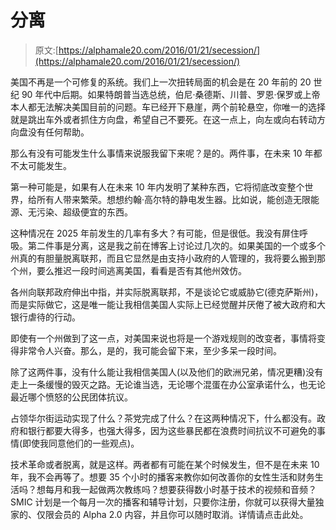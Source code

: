 # 分离

> 原文:[https://alphamale20.com/2016/01/21/secession/](https://alphamale20.com/2016/01/21/secession/)

美国不再是一个可修复的系统。我们上一次扭转局面的机会是在 20 年前的 20 世纪 90 年代中后期。如果特朗普当选总统，伯尼·桑德斯、川普、罗恩·保罗或上帝本人都无法解决美国目前的问题。车已经开下悬崖，两个前轮悬空，你唯一的选择就是跳出车外或者抓住方向盘，希望自己不要死。在这一点上，向左或向右转动方向盘没有任何帮助。

那么有没有可能发生什么事情来说服我留下来呢？是的。两件事，在未来 10 年都不太可能发生。

第一种可能是，如果有人在未来 10 年内发明了某种东西，它将彻底改变整个世界，给所有人带来繁荣。想想约翰·高尔特的静电发生器。比如说，能创造无限能源、无污染、超级便宜的东西。

这种情况在 2025 年前发生的几率有多大？有可能，但是很低。我没有屏住呼吸。第二件事是分离，这是我之前在博客上讨论过几次的。如果美国的一个或多个州真的有胆量脱离联邦，而且它显然是由支持小政府的人管理的，我将要么搬到那个州，要么推迟一段时间逃离美国，看看是否有其他州效仿。

各州向联邦政府伸出中指，并实际脱离联邦，不是谈论它或威胁它(德克萨斯州)，而是实际做它，这是唯一能让我相信美国人实际上已经觉醒并厌倦了被大政府和大银行虐待的行动。

即使有一个州做到了这一点，对美国来说也将是一个游戏规则的改变者，事情将变得非常令人兴奋。那么，是的，我可能会留下来，至少多呆一段时间。

除了这两件事，没有什么能让我相信美国人(以及他们的欧洲兄弟，情况更糟)没有走上一条缓慢的毁灭之路。无论谁当选，无论哪个混蛋在办公室承诺什么，也无论最近哪个愤怒的公民团体抗议。

占领华尔街运动实现了什么？茶党完成了什么？在这两种情况下，什么都没有。政府和银行都要大得多，也强大得多，因为这些暴民都在浪费时间抗议不可避免的事情(即使我同意他们的一些观点)。

技术革命或者脱离，就是这样。两者都有可能在某个时候发生，但不是在未来 10 年，我不会再等了。想要 35 个小时的播客来教你如何改善你的女性生活和财务生活吗？想每月和我一起做两次教练吗？想要获得数小时基于技术的视频和音频？SMIC 计划是一个每月一次的播客和辅导计划，只要你注册，你就可以获得大量独家的、仅限会员的 Alpha 2.0 内容，并且你可以随时取消。详情请点击此处。